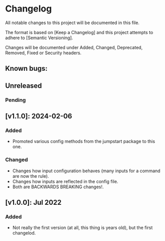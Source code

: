 # Changelog

All notable changes to this project will be documented in this file.

The format is based on [Keep a Changelog] and this project attempts to adhere to [Semantic Versioning].

Changes will be documented under Added, Changed, Deprecated, Removed, Fixed or Security headers.

## Known bugs:

## Unreleased

### Pending

## [v1.1.0]: 2024-02-06
### Added
- Promoted various config methods from the jumpstart package to this one.

### Changed
- Changes how input configuration behaves (many inputs for a command are now the rule).
- Changes how inputs are reflected in the config file.
- Both are BACKWARDS BREAKING changes!.

## [v1.0.0]: Jul 2022
### Added
- Not really the first version (at all, this thing is years old), but the first changelod.
